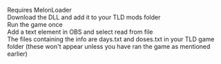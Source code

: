 Requires MelonLoader  
Download the DLL and add it to your TLD mods folder  
Run the game once  
Add a text element in OBS and select read from file  
The files containing the info are days.txt and doses.txt in your TLD game folder (these won't appear unless you have ran the game as mentioned earlier)  
